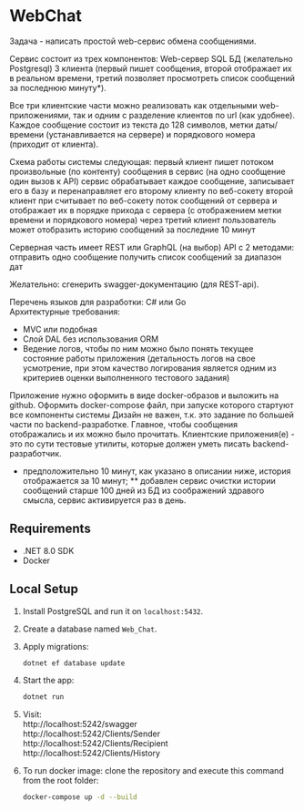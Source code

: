 # WebChat

Задача - написать простой web-сервис обмена сообщениями.

Сервис состоит из трех компонентов:
Web-сервер
SQL БД (желательно Postgresql)
3 клиента (первый пишет сообщения, второй отображает их в реальном времени, третий позволяет просмотреть список сообщений за последнюю минуту*).

Все три клиентские части можно реализовать как отдельными web-приложениями, так и одним c разделение клиентов по url (как удобнее).
Каждое сообщение состоит из текста до 128 символов, метки даты/времени (устанавливается на сервере) и порядкового номера (приходит от клиента).

Схема работы системы следующая: 
первый клиент пишет потоком произвольные (по контенту) сообщения в сервис (на одно сообщение один вызов к API)
сервис обрабатывает каждое сообщение, записывает его в базу и перенаправляет его второму клиенту по веб-сокету
второй клиент при считывает по веб-сокету поток сообщений от сервера и отображает их в порядке прихода с сервера (с отображением метки времени и порядкового номера)
через третий клиент пользователь может отобразить историю сообщений за последние 10 минут

Серверная часть имеет REST или GraphQL (на выбор) API c 2 методами:
отправить одно сообщение
получить список сообщений за диапазон дат

Желательно: сгенерить swagger-документацию (для REST-api).

Перечень языков для разработки:  C# или Go  
Архитектурные требования: 
* MVC или подобная
* Слой DAL без использования ORM
* Ведение логов, чтобы по ним можно было понять текущее состояние работы приложения (детальность логов на свое усмотрение, при этом качество логирования является одним из критериев оценки выполненного тестового задания)

Приложение нужно оформить в виде docker-образов и выложить на github.
Оформить docker-compose файл, при запуске которого стартуют все компоненты системы
Дизайн не важен, т.к. это задание по большей части по backend-разработке. 
Главное, чтобы сообщения отображались и их можно было прочитать. Клиентские приложения(е) - это по сути тестовые утилиты, которые должен уметь писать backend-разработчик.

* предположительно 10 минут, как указано в описании ниже, история отображается за 10 минут;
** добавлен сервис очистки истории сообщений старше 100 дней из БД из соображений здравого смысла, сервис активируется раз в день.


## Requirements
- .NET 8.0 SDK
- Docker

## Local Setup
1. Install PostgreSQL and run it on `localhost:5432`.
2. Create a database named `Web_Chat`.
3. Apply migrations:
   ```bash
   dotnet ef database update
4. Start the app:
    ```bash
    dotnet run
5. Visit:  
         http://localhost:5242/swagger  
         http://localhost:5242/Clients/Sender  
         http://localhost:5242/Clients/Recipient  
         http://localhost:5242/Clients/History

6. To run docker image: clone the repository and execute this command from the root folder:  
   ```bash
   docker-compose up -d --build

